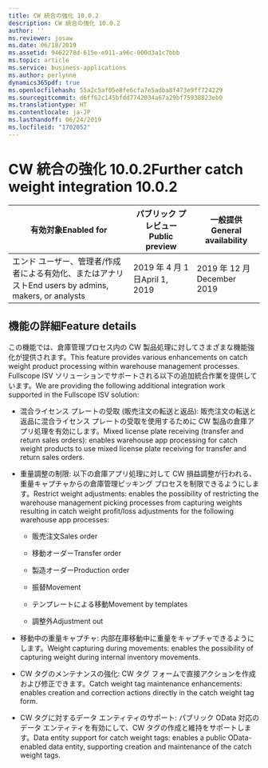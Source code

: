 ```yaml
---
title: CW 統合の強化 10.0.2
description: CW 統合の強化 10.0.2
author: ''
ms.reviewer: josaw
ms.date: 06/18/2019
ms.assetid: 9462278d-615e-e911-a96c-000d3a1c7bbb
ms.topic: article
ms.service: business-applications
ms.author: perlynne
dynamics365pdf: true
ms.openlocfilehash: 55a2c5af05e8fe6cfa7e5adba8f473e9ff724229
ms.sourcegitcommit: d6ff62c145bfdd7742034a67a29bf75938823eb0
ms.translationtype: HT
ms.contentlocale: ja-JP
ms.lasthandoff: 06/24/2019
ms.locfileid: "1702052"
---
```

# <a name="further-catch-weight-integration-1002"></a><span data-ttu-id="fe338-103">CW 統合の強化 10.0.2</span><span class="sxs-lookup"><span data-stu-id="fe338-103">Further catch weight integration 10.0.2</span></span>


| <span data-ttu-id="fe338-104">有効対象</span><span class="sxs-lookup"><span data-stu-id="fe338-104">Enabled for</span></span>    |  <span data-ttu-id="fe338-105">パブリック プレビュー</span><span class="sxs-lookup"><span data-stu-id="fe338-105">Public preview</span></span> | <span data-ttu-id="fe338-106">一般提供</span><span class="sxs-lookup"><span data-stu-id="fe338-106">General availability</span></span> | 
| ---------- | ---------- |---------- |
|<span data-ttu-id="fe338-107">エンド ユーザー、管理者/作成者による有効化、またはアナリスト</span><span class="sxs-lookup"><span data-stu-id="fe338-107">End users by admins, makers, or analysts</span></span>|<span data-ttu-id="fe338-108">2019 年 4 月 1 日</span><span class="sxs-lookup"><span data-stu-id="fe338-108">April 1, 2019</span></span>| <span data-ttu-id="fe338-109">2019 年 12 月</span><span class="sxs-lookup"><span data-stu-id="fe338-109">December 2019</span></span>|






## <a name="feature-details"></a><span data-ttu-id="fe338-110">機能の詳細</span><span class="sxs-lookup"><span data-stu-id="fe338-110">Feature details</span></span>
<!--feature detail start -->
<span data-ttu-id="fe338-111">この機能では、倉庫管理プロセス内の CW 製品処理に対してさまざまな機能強化が提供されます。</span><span class="sxs-lookup"><span data-stu-id="fe338-111">This feature provides various enhancements on catch weight product processing within warehouse management processes.</span></span> <span data-ttu-id="fe338-112">Fullscope ISV ソリューションでサポートされる以下の追加統合作業を提供しています。</span><span class="sxs-lookup"><span data-stu-id="fe338-112">We are providing the following additional integration work supported in the Fullscope ISV solution:</span></span>

- <span data-ttu-id="fe338-113">混合ライセンス プレートの受取 (販売注文の転送と返品): 販売注文の転送と返品に混合ライセンス プレートの受取を使用するために CW 製品の倉庫アプリ処理を有効にします。</span><span class="sxs-lookup"><span data-stu-id="fe338-113">Mixed license plate receiving (transfer and return sales orders): enables warehouse app processing for catch weight products to use mixed license plate receiving for transfer and return sales orders.</span></span>
 
- <span data-ttu-id="fe338-114">重量調整の制限: 以下の倉庫アプリ処理に対して CW 損益調整が行われる、重量キャプチャからの倉庫管理ピッキング プロセスを制限できるようにします。</span><span class="sxs-lookup"><span data-stu-id="fe338-114">Restrict weight adjustments: enables the possibility of restricting the warehouse management picking processes from capturing weights resulting in catch weight profit/loss adjustments for the following warehouse app processes:</span></span>

  - <span data-ttu-id="fe338-115">販売注文</span><span class="sxs-lookup"><span data-stu-id="fe338-115">Sales order</span></span>

  - <span data-ttu-id="fe338-116">移動オーダー</span><span class="sxs-lookup"><span data-stu-id="fe338-116">Transfer order</span></span>

  - <span data-ttu-id="fe338-117">製造オーダー</span><span class="sxs-lookup"><span data-stu-id="fe338-117">Production order</span></span>

  - <span data-ttu-id="fe338-118">振替</span><span class="sxs-lookup"><span data-stu-id="fe338-118">Movement</span></span>

  - <span data-ttu-id="fe338-119">テンプレートによる移動</span><span class="sxs-lookup"><span data-stu-id="fe338-119">Movement by templates</span></span>

  - <span data-ttu-id="fe338-120">調整外</span><span class="sxs-lookup"><span data-stu-id="fe338-120">Adjustment out</span></span>
 
- <span data-ttu-id="fe338-121">移動中の重量キャプチャ: 内部在庫移動中に重量をキャプチャできるようにします。</span><span class="sxs-lookup"><span data-stu-id="fe338-121">Weight capturing during movements: enables the possibility of capturing weight during internal inventory movements.</span></span>
 
- <span data-ttu-id="fe338-122">CW タグのメンテナンスの強化: CW タグ フォームで直接アクションを作成および修正できます。</span><span class="sxs-lookup"><span data-stu-id="fe338-122">Catch weight tag maintenance enhancements: enables creation and correction actions directly in the catch weight tag form.</span></span>
     
- <span data-ttu-id="fe338-123">CW タグに対するデータ エンティティのサポート: パブリック OData 対応のデータ エンティティを有効にして、CW タグの作成と維持をサポートします。</span><span class="sxs-lookup"><span data-stu-id="fe338-123">Data entity support for catch weight tags: enables a public OData-enabled data entity, supporting creation and maintenance of the catch weight tags.</span></span>
<!--feature detail end -->










